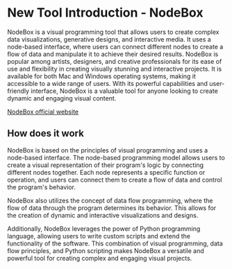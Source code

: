 # New Tool Introduction - NodeBox

NodeBox is a visual programming tool that allows users to create complex data visualizations, generative designs, and interactive media. It uses a node-based interface, where users can connect different nodes to create a flow of data and manipulate it to achieve their desired results. NodeBox is popular among artists, designers, and creative professionals for its ease of use and flexibility in creating visually stunning and interactive projects. It is available for both Mac and Windows operating systems, making it accessible to a wide range of users. With its powerful capabilities and user-friendly interface, NodeBox is a valuable tool for anyone looking to create dynamic and engaging visual content.

[NodeBox official website](https://www.nodebox.net/node/)

## How does it work

NodeBox is based on the principles of visual programming and uses a node-based interface. The node-based programming model allows users to create a visual representation of their program's logic by connecting different nodes together. Each node represents a specific function or operation, and users can connect them to create a flow of data and control the program's behavior.

NodeBox also utilizes the concept of data flow programming, where the flow of data through the program determines its behavior. This allows for the creation of dynamic and interactive visualizations and designs.

Additionally, NodeBox leverages the power of Python programming language, allowing users to write custom scripts and extend the functionality of the software. This combination of visual programming, data flow principles, and Python scripting makes NodeBox a versatile and powerful tool for creating complex and engaging visual projects.
